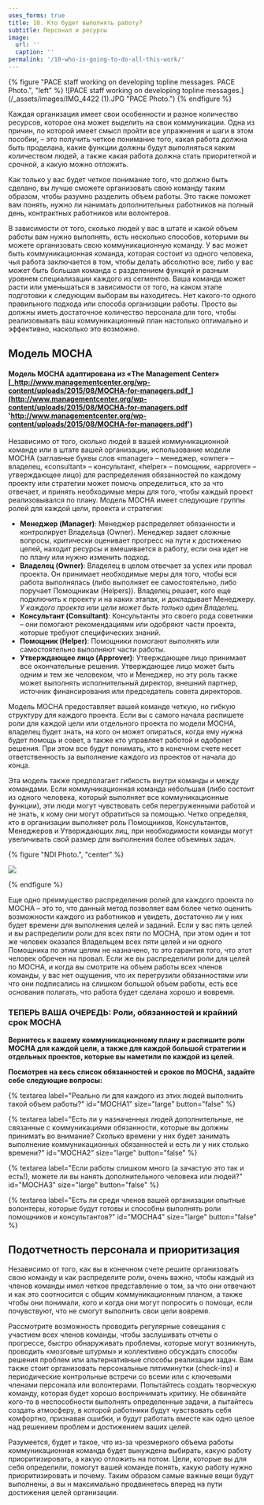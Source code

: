 ```yaml
---
uses_forms: true
title: 10. Кто будет выполнять работу?
subtitle: Персонал и ресурсы
image:
  url: ''
  caption: ''
permalink: '/10-who-is-going-to-do-all-this-work/'
---
```


{% figure "PACE staff working on developing topline messages. PACE Photo.", "left" %} ![PACE staff working on developing topline messages.](/\_assets/images/IMG_4422 (1).JPG "PACE Photo.") {% endfigure %}

Каждая организация имеет свои особенности и разное количество ресурсов, которое она может выделить на свои коммуникации. Одна из причин, по которой имеет смысл пройти все упражнения и шаги в этом пособии, – это получить четкое понимание того, какая работа должна быть проделана, какие функции должны будут выполняться каким количеством людей, а также какая работа должна стать приоритетной и срочной, а какую можно отложить.

Как только у вас будет четкое понимание того, что должно быть сделано, вы лучше сможете организовать свою команду таким образом, чтобы разумно разделить объем работы. Это также поможет вам понять, нужно ли нанимать дополнительных работников на полный день, контрактных работников или волонтеров.

В зависимости от того, сколько людей у вас в штате и какой объем работы вам нужно выполнять, есть несколько способов, которыми вы можете организовать свою коммуникационную команду. У вас может быть коммуникационная команда, которая состоит из одного человека, чья работа заключается в том, чтобы делать абсолютно все, либо у вас может быть большая команда с разделением функций и разным уровнем специализации каждого из сегментов. Ваша команда может расти или уменьшаться в зависимости от того, на каком этапе подготовки к следующим выборам вы находитесь. Нет какого-то одного правильного подхода или способа организации работы. Просто вы должны иметь достаточное количество персонала для того, чтобы реализовывать ваш коммуникационный план настолько оптимально и эффективно, насколько это возможно.

## Модель MOCHA

#### Модель MOCHA адаптирована из «The Management Center» [_http://www.managementcenter.org/wp-content/uploads/2015/08/MOCHA-for-managers.pdf_](http://www.managementcenter.org/wp-content/uploads/2015/08/MOCHA-for-managers.pdf 'http://www.managementcenter.org/wp-content/uploads/2015/08/MOCHA-for-managers.pdf')

Независимо от того, сколько людей в вашей коммуникационной команде или в штате вашей организации, использование модели MOCHA (заглавные буквы слов «manager» – менеджер, «owner» – владелец, «consultant» – консультант, «helper» – помощник, «approver» – утверждающее лицо) для распределения обязанностей по каждому проекту или стратегии может помочь определиться, кто за что отвечает, и принять необходимые меры для того, чтобы каждый проект реализовывался по плану. Модель MOCHA имеет следующие группы ролей для каждой цели, проекта и стратегии:

- **Mенеджер (Manager)**: Менеджер распределяет обязанности и контролирует Владельца (Owner). Менеджер задает сложные вопросы, критически оценивает прогресс на пути к достижению целей, находит ресурсы и вмешивается в работу, если она идет не по плану или нужно изменить подход.
- **Владелец (Owner)**: Владелец в целом отвечает за успех или провал проекта. Он принимает необходимые меры для того, чтобы вся работа выполнялась (либо выполняет ее самостоятельно, либо поручает Помощникам (Helpers)). Владелец решает, кого еще подключить к проекту и на каких этапах, и докладывает Менеджеру. _У каждого проекта или цели может быть только один Владелец._
- **Консультант (Consultant)**: Консультанты это своего рода советники – они помогают рекомендациями или одобряют части проекта, которые требуют специфических знаний.
- **Помощник (Helper)**: Помощники помогают выполнять или самостоятельно выполняют части работы.
- **Утверждающее лицо (Approver)**: Утверждающее лицо принимает все окончательные решения. Утверждающее лицо может быть одним и тем же человеком, что и Менеджер, но эту роль также может выполнять исполнительный директор, внешний партнер, источник финансирования или председатель совета директоров.

Модель MOCHA предоставляет вашей команде четкую, но гибкую структуру для каждого проекта. Если вы с самого начала распишете роли для каждой цели или отдельного проекта по модели MOCHA, владелец будет знать, на кого он может опираться, когда ему нужна будет помощь и совет, а также кто управляет работой и одобряет решения. При этом все будут понимать, кто в конечном счете несет ответственность за выполнение каждого из проектов от начала до конца.

Эта модель также предполагает гибкость внутри команды и между командами. Если коммуникационная команда небольшая (либо состоит из одного человека, который выполняет все коммуникационные функции), эти люди могут чувствовать себя перегруженными работой и не знать, к кому они могут обратиться за помощью. Четко определяя, кто в организации выполняет роль Помощников, Консультантов, Менеджеров и Утверждающих лиц, при необходимости команды могут увеличивать свой размер для выполнения более объемных задач.

{% figure "NDI Photo.",  "center" %}

![](/_assets/images/NDI_smallgroup-1.jpg)

{% endfigure %}

Еще одно преимущество распределения ролей для каждого проекта по MOCHA – это то, что данный метод позволяет вам более четко оценить возможности каждого из работников и увидеть, достаточно ли у них будет времени для выполнения целей и заданий. Если у вас пять целей и вы распределили роли для всех пяти по MOCHA, при этом один и тот же человек оказался Владельцем всех пяти целей и ни одного Помощника по этим целям не назначено, то это гарантия того, что этот человек обречен на провал. Если же вы распределили роли для целей по MOCHA, и когда вы смотрите на объем работы всех членов команды, у вас нет ощущения, что их перегрузили обязанностями или что они подписались на слишком большой объем работы, есть все основания полагать, что работа будет сделана хорошо и вовремя.

### ТЕПЕРЬ ВАША ОЧЕРЕДЬ: Роли, обязанностей и крайний срок MOCHA

**Вернитесь к вашему коммуникационному плану и распишите роли MOCHA для каждой цели, а также для каждой большой стратегии и отдельных проектов, которые вы наметили по каждой из целей.**

**Посмотрев на весь список обязанностей и сроков по MOCHA, задайте себе следующие вопросы:**

{% textarea label="Реально ли для каждого из этих людей выполнить такой объем работы?" id="MOCHA1" size="large" button="false" %}

{% textarea label="Есть ли у назначенных людей дополнительные, не связанные с коммуникациями обязанности, которые вы должны принимать во внимание? Сколько времени у них будет занимать выполнение коммуникационных обязанностей и есть ли у них столько времени?" id="MOCHA2" size="large" button="false" %}

{% textarea label="Если работы слишком много (а зачастую это так и есть!), можете ли вы нанять дополнительного человека или людей?" id="MOCHA3" size="large" button="false" %}

{% textarea label="Есть ли среди членов вашей организации опытные волонтеры, которые будут готовы и способны выполнять роли помощников и консультантов?" id="MOCHA4" size="large" button="false" %}

## Подотчетность персонала и приоритизация

Независимо от того, как вы в конечном счете решите организовать свою команду и как распределите роли, очень важно, чтобы каждый из членов команды имел четкое представление о том, за что они отвечают и как это соотносится с общим коммуникационным планом, а также чтобы они понимали, кого и когда они могут попросить о помощи, если почувствуют, что не смогут выполнить свои цели вовремя.

Рассмотрите возможность проводить регулярные совещания с участием всех членов команды, чтобы заслушивать отчеты о прогрессе, быстро обнаруживать проблемы, которые могут возникнуть, проводить «мозговые штурмы» и коллективно обсуждать способы решения проблем или альтернативные способы реализации задач. Вам также стоит организовать персональные пятиминутки (check-ins) и периодические контрольные встречи со всеми или с ключевыми членами персонала или волонтерами. Попытайтесь создать творческую команду, которая будет хорошо воспринимать критику. Не обвиняйте кого-то в неспособности выполнять определенные задачи, а пытайтесь создать атмосферу, в которой работники будут чувствовать себя комфортно, признавая ошибки, и будут работать вместе как одно целое над решением проблем и достижением ваших целей.

Разумеется, будет и такое, что из-за чрезмерного объема работы коммуникационная команда будет вынуждена выбирать, какую работу приоритизировать, а какую отложить на потом. Цели, которые вы для себя определили, помогут вашей команде понять, какую работу нужно приоритизировать и почему. Таким образом самые важные вещи будут выполнены, а вы н максимально продвинетесь вперед на пути достижения целей организации.
